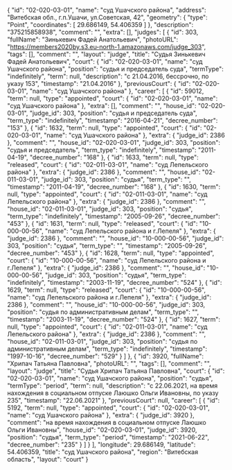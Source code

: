 {
    "id": "02-020-03-01",
    "name": "суд Ушачского района",
    "address": "Витебская обл., г.п.Ушачи, ул.Советская, 42",
    "geometry": {
        "type": "Point",
        "coordinates": [
            29.686149,
            54.406359
        ]
    },
    "description": "375215858938",
    "comment": "",
    "extra": [],
    "judges": [
        {
            "id": 303,
            "fullName": "Зинькевич Фадей Анатольевич",
            "photoURL": "https://members2020by.s3.eu-north-1.amazonaws.com/judge_303",
            "tags": [],
            "comment": "",
            "layout": "judge",
            "title": "Судья Зинькевич Фадей Анатольевич",
            "court": {
                "id": "02-020-03-01",
                "name": "суд Ушачского района",
                "position": "судья и председатель суда",
                "termType": "indefinitely",
                "term": null,
                "description": "c 21.04.2016, бессрочно, по указу 153",
                "timestamp": "21.04.2016"
            },
            "previousCourt": {
                "id": "02-020-03-01",
                "name": "суд Ушачского района"
            },
            "career": [
                {
                    "id": 59012,
                    "term": null,
                    "type": "appointed",
                    "court": {
                        "id": "02-020-03-01",
                        "name": "суд Ушачского района"
                    },
                    "extra": [],
                    "comment": "",
                    "house_id": "02-020-03-01",
                    "judge_id": 303,
                    "position": "судья и председатель суда",
                    "term_type": "indefinitely",
                    "timestamp": "2016-04-21",
                    "decree_number": "153"
                },
                {
                    "id": 1632,
                    "term": null,
                    "type": "appointed",
                    "court": {
                        "id": "02-020-03-01",
                        "name": "суд Ушачского района"
                    },
                    "extra": {
                        "judge_id": 2386
                    },
                    "comment": "",
                    "house_id": "02-020-03-01",
                    "judge_id": 303,
                    "position": "судья и председатель",
                    "term_type": "indefinitely",
                    "timestamp": "2011-04-19",
                    "decree_number": "168"
                },
                {
                    "id": 1633,
                    "term": null,
                    "type": "released",
                    "court": {
                        "id": "02-011-03-01",
                        "name": "суд Лепельского района"
                    },
                    "extra": {
                        "judge_id": 2386
                    },
                    "comment": "",
                    "house_id": "02-011-03-01",
                    "judge_id": 303,
                    "position": "судья",
                    "term_type": "",
                    "timestamp": "2011-04-19",
                    "decree_number": "168"
                },
                {
                    "id": 1630,
                    "term": null,
                    "type": "appointed",
                    "court": {
                        "id": "02-011-03-01",
                        "name": "суд Лепельского района"
                    },
                    "extra": {
                        "judge_id": 2386
                    },
                    "comment": "",
                    "house_id": "02-011-03-01",
                    "judge_id": 303,
                    "position": "судья",
                    "term_type": "indefinitely",
                    "timestamp": "2005-09-26",
                    "decree_number": "453"
                },
                {
                    "id": 1631,
                    "term": null,
                    "type": "released",
                    "court": {
                        "id": "10-000-00-56",
                        "name": "суд Лепельского района и г.Лепеля"
                    },
                    "extra": {
                        "judge_id": 2386
                    },
                    "comment": "",
                    "house_id": "10-000-00-56",
                    "judge_id": 303,
                    "position": "судья",
                    "term_type": "",
                    "timestamp": "2005-09-26",
                    "decree_number": "453"
                },
                {
                    "id": 1628,
                    "term": null,
                    "type": "appointed",
                    "court": {
                        "id": "10-000-00-56",
                        "name": "суд Лепельского района и г.Лепеля"
                    },
                    "extra": {
                        "judge_id": 2386
                    },
                    "comment": "",
                    "house_id": "10-000-00-56",
                    "judge_id": 303,
                    "position": "судья",
                    "term_type": "indefinitely",
                    "timestamp": "2003-11-19",
                    "decree_number": "524"
                },
                {
                    "id": 1629,
                    "term": null,
                    "type": "released",
                    "court": {
                        "id": "10-000-00-56",
                        "name": "суд Лепельского района и г.Лепеля"
                    },
                    "extra": {
                        "judge_id": 2386
                    },
                    "comment": "",
                    "house_id": "10-000-00-56",
                    "judge_id": 303,
                    "position": "судья по административным делам",
                    "term_type": "",
                    "timestamp": "2003-11-19",
                    "decree_number": "524"
                },
                {
                    "id": 1627,
                    "term": null,
                    "type": "appointed",
                    "court": {
                        "id": "02-011-03-01",
                        "name": "суд Лепельского района"
                    },
                    "extra": {
                        "judge_id": 2386
                    },
                    "comment": "",
                    "house_id": "02-011-03-01",
                    "judge_id": 303,
                    "position": "судья по административным делам",
                    "term_type": "indefinitely",
                    "timestamp": "1997-10-16",
                    "decree_number": "529"
                }
            ]
        },
        {
            "id": 3920,
            "fullName": "Хрипач Татьяна Павловна",
            "photoURL": "",
            "tags": [],
            "comment": "",
            "layout": "judge",
            "title": "Судья Хрипач Татьяна Павловна",
            "court": {
                "id": "02-020-03-01",
                "name": "суд Ушачского района",
                "position": "судья",
                "termType": "period",
                "term": null,
                "description": "c 22.06.2021, на время нахождения в социальном отпуске Лаюшко Ольги Ивановны, по указу 235",
                "timestamp": "22.06.2021"
            },
            "previousCourt": null,
            "career": [
                {
                    "id": 5192,
                    "term": null,
                    "type": "appointed",
                    "court": {
                        "id": "02-020-03-01",
                        "name": "суд Ушачского района"
                    },
                    "extra": {
                        "judge_id": 3920
                    },
                    "comment": "на время нахождения в социальном отпуске Лаюшко Ольги Ивановны",
                    "house_id": "02-020-03-01",
                    "judge_id": 3920,
                    "position": "судья",
                    "term_type": "period",
                    "timestamp": "2021-06-22",
                    "decree_number": "235"
                }
            ]
        }
    ],
    "longitude": 29.686149,
    "latitude": 54.406359,
    "title": "суд Ушачского района",
    "region": "Витебская область",
    "layout": "court"
}